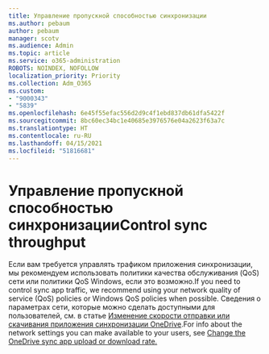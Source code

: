 ```yaml
---
title: Управление пропускной способностью синхронизации
ms.author: pebaum
author: pebaum
manager: scotv
ms.audience: Admin
ms.topic: article
ms.service: o365-administration
ROBOTS: NOINDEX, NOFOLLOW
localization_priority: Priority
ms.collection: Adm_O365
ms.custom:
- "9000343"
- "5839"
ms.openlocfilehash: 6e45f55efac556d2d9c4f1ebd837db61dfa5422f
ms.sourcegitcommit: 8bc60ec34bc1e40685e3976576e04a2623f63a7c
ms.translationtype: HT
ms.contentlocale: ru-RU
ms.lasthandoff: 04/15/2021
ms.locfileid: "51816681"
---
```

# <a name="control-sync-throughput"></a><span data-ttu-id="1ae27-102">Управление пропускной способностью синхронизации</span><span class="sxs-lookup"><span data-stu-id="1ae27-102">Control sync throughput</span></span>

<span data-ttu-id="1ae27-103">Если вам требуется управлять трафиком приложения синхронизации, мы рекомендуем использовать политики качества обслуживания (QoS) сети или политики QoS Windows, если это возможно.</span><span class="sxs-lookup"><span data-stu-id="1ae27-103">If you need to control sync app traffic, we recommend using your network quality of service (QoS) policies or Windows QoS policies when possible.</span></span> <span data-ttu-id="1ae27-104">Сведения о параметрах сети, которые можно сделать доступными для пользователей, см. в статье [Изменение скорости отправки или скачивания приложения синхронизации OneDrive](https://support.office.com/article/71cc69da-2371-4981-8cc8-b4558bdda56e).</span><span class="sxs-lookup"><span data-stu-id="1ae27-104">For info about the network settings you can make available to your users, see [Change the OneDrive sync app upload or download rate.](https://support.office.com/article/71cc69da-2371-4981-8cc8-b4558bdda56e)</span></span>